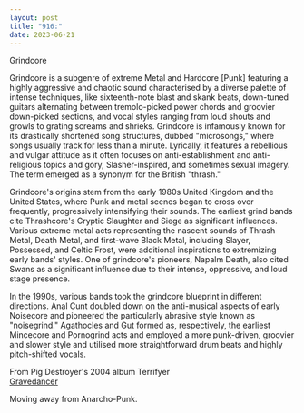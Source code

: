 ```yaml
---
layout: post
title: "916:"
date: 2023-06-21
---
```


Grindcore

Grindcore is a subgenre of extreme Metal and Hardcore \[Punk\] featuring a highly aggressive and chaotic sound characterised by a diverse palette of intense techniques, like sixteenth-note blast and skank beats, down-tuned guitars alternating between tremolo-picked power chords and groovier down-picked sections, and vocal styles ranging from loud shouts and growls to grating screams and shrieks. Grindcore is infamously known for its drastically shortened song structures, dubbed "microsongs," where songs usually track for less than a minute. Lyrically, it features a rebellious and vulgar attitude as it often focuses on anti-establishment and anti-religious topics and gory, Slasher-inspired, and sometimes sexual imagery. The term emerged as a synonym for the British "thrash."

Grindcore's origins stem from the early 1980s United Kingdom and the United States, where Punk and metal scenes began to cross over frequently, progressively intensifying their sounds. The earliest grind bands cite Thrashcore's Cryptic Slaughter and Siege as significant influences. Various extreme metal acts representing the nascent sounds of Thrash Metal, Death Metal, and first-wave Black Metal, including Slayer, Possessed, and Celtic Frost, were additional inspirations to extremizing early bands' styles. One of grindcore's pioneers, Napalm Death, also cited Swans as a significant influence due to their intense, oppressive, and loud stage presence.

In the 1990s, various bands took the grindcore blueprint in different directions. Anal Cunt doubled down on the anti-musical aspects of early Noisecore and pioneered the particularly abrasive style known as "noisegrind." Agathocles and Gut formed as, respectively, the earliest Mincecore and Pornogrind acts and employed a more punk-driven, groovier and slower style and utilised more straightforward drum beats and highly pitch-shifted vocals.

From Pig Destroyer's 2004 album Terrifyer  
[Gravedancer](https://youtu.be/vHWJWWdyweo)

Moving away from Anarcho-Punk.

